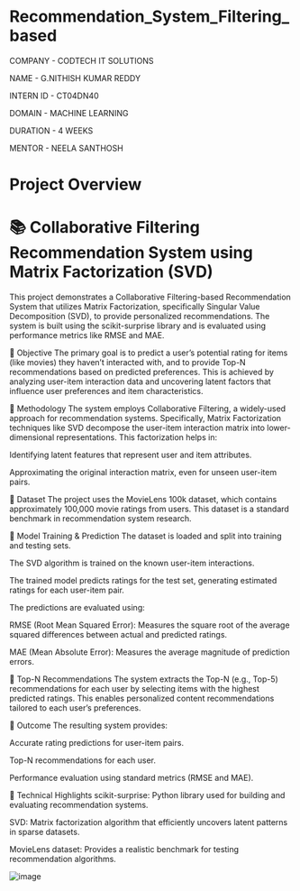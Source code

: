 # Recommendation_System_Filtering_based

COMPANY - CODTECH IT SOLUTIONS

NAME - G.NITHISH KUMAR REDDY

INTERN ID - CT04DN40

DOMAIN - MACHINE LEARNING

DURATION - 4 WEEKS

MENTOR - NEELA SANTHOSH

# Project Overview 

# 📚 Collaborative Filtering Recommendation System using Matrix Factorization (SVD)
This project demonstrates a Collaborative Filtering-based Recommendation System that utilizes Matrix Factorization, specifically Singular Value Decomposition (SVD), to provide personalized recommendations. The system is built using the scikit-surprise library and is evaluated using performance metrics like RMSE and MAE.

🔹 Objective
The primary goal is to predict a user’s potential rating for items (like movies) they haven’t interacted with, and to provide Top-N recommendations based on predicted preferences. This is achieved by analyzing user-item interaction data and uncovering latent factors that influence user preferences and item characteristics.

🔹 Methodology
The system employs Collaborative Filtering, a widely-used approach for recommendation systems. Specifically, Matrix Factorization techniques like SVD decompose the user-item interaction matrix into lower-dimensional representations. This factorization helps in:

Identifying latent features that represent user and item attributes.

Approximating the original interaction matrix, even for unseen user-item pairs.

🔹 Dataset
The project uses the MovieLens 100k dataset, which contains approximately 100,000 movie ratings from users. This dataset is a standard benchmark in recommendation system research.

🔹 Model Training & Prediction
The dataset is loaded and split into training and testing sets.

The SVD algorithm is trained on the known user-item interactions.

The trained model predicts ratings for the test set, generating estimated ratings for each user-item pair.

The predictions are evaluated using:

RMSE (Root Mean Squared Error): Measures the square root of the average squared differences between actual and predicted ratings.

MAE (Mean Absolute Error): Measures the average magnitude of prediction errors.

🔹 Top-N Recommendations
The system extracts the Top-N (e.g., Top-5) recommendations for each user by selecting items with the highest predicted ratings. This enables personalized content recommendations tailored to each user’s preferences.

🔹 Outcome
The resulting system provides:

Accurate rating predictions for user-item pairs.

Top-N recommendations for each user.

Performance evaluation using standard metrics (RMSE and MAE).

🔹 Technical Highlights
scikit-surprise: Python library used for building and evaluating recommendation systems.

SVD: Matrix factorization algorithm that efficiently uncovers latent patterns in sparse datasets.

MovieLens dataset: Provides a realistic benchmark for testing recommendation algorithms.

![image](https://github.com/user-attachments/assets/bea41e96-32a5-4c0b-b256-557079011bcd)
